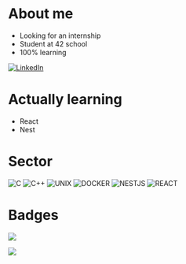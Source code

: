 
# About me

- Looking for an internship
- Student at 42 school
- 100% learning

[![LinkedIn](https://img.shields.io/badge/LinkedIn-0077B5?style=for-the-badge&logo=linkedin&logoColor=white)](https://www.linkedin.com/in/marouf-chafik/)

# Actually learning

- React
- Nest

# Sector

![C](https://img.shields.io/badge/C-%2300599C.svg?style=for-the-badge&logo=c&logoColor=white)
![C++](https://img.shields.io/badge/C++-%2300599C.svg?style=for-the-badge&logo=c%2B%2B&logoColor=white) 
![UNIX](https://img.shields.io/badge/Ubuntu-E95420?style=for-the-badge&logo=ubuntu&logoColor=white)
![DOCKER](https://img.shields.io/badge/Docker-2CA5E0?style=for-the-badge&logo=docker&logoColor=white)
![NESTJS](https://img.shields.io/badge/nestjs-E0234E?style=for-the-badge&logo=nestjs&logoColor=white)
![REACT](https://img.shields.io/badge/React-20232A?style=for-the-badge&logo=react&logoColor=61DAFB)

# Badges


![](https://github-readme-streak-stats.herokuapp.com/?user=C-Chafik&theme=blueberry&hide_border=false)<br/>

[![](https://badge42.vercel.app/api/v2/stats/7b594c261bf8da65f5186990cbb213059f0558c9c60c7fc3c45de5158f8a9b7a?cursusId=21)](https://github.com/C-Chafik)
